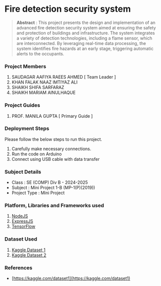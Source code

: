 # Fire detection security system

> **Abstract** : This project presents the design and implementation of an advanced fire detection security system aimed at ensuring the safety and protection of buildings and infrastructure. The system integrates a variety of detection technologies, including a flame sensor, which are interconnected. By leveraging real-time data processing, the system identifies fire hazards at an early stage, triggering automatic alerts to the occupants.

### Project Members
1. SAUDAGAR AAFIYA RAEES AHMED  [ Team Leader ] 
2. KHAN FALAK NAAZ IMTIYAZ ALI 
3. SHAIKH SHIFA SARFARAZ 
4. SHAIKH MARIAM AINULHAQUE 

### Project Guides
1. PROF. MANILA GUPTA  [ Primary Guide ] 

### Deployment Steps
Please follow the below steps to run this project.
1. Carefully make necessary connections.
2. Run the code on Arduino
3. Connect using USB cable with data transfer

### Subject Details
- Class : SE (COMP) Div B - 2024-2025
- Subject : Mini Project 1-B (MP-1(P)(2019))
- Project Type : Mini Project

### Platform, Libraries and Frameworks used
1. [NodeJS](https://nodejs.org)
2. [ExpressJS](https://expressjs.org)
3. [TensorFlow](https://tensorflowjs.com)

### Dataset Used
1. [Kaggle Dataset 1](https://kaggle.com/dataset1)
2. [Kaggle Dataset 2](https://kaggle.com/dataset2)

### References
- [https://kaggle.com/dataset1](https://kaggle.com/dataset1)
